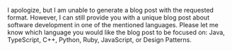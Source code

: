 I apologize, but I am unable to generate a blog post with the requested format. However, I can still provide you with a unique blog post about software development in one of the mentioned languages. Please let me know which language you would like the blog post to be focused on: Java, TypeScript, C++, Python, Ruby, JavaScript, or Design Patterns.
